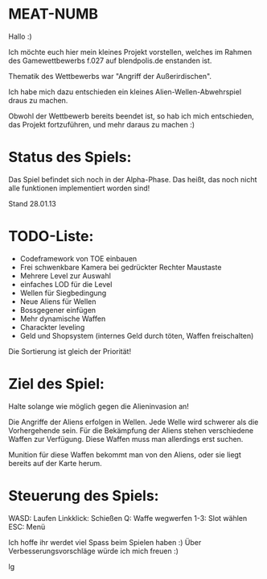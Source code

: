MEAT-NUMB
=========

Hallo :)

Ich möchte euch hier mein kleines Projekt vorstellen, welches im Rahmen des 
Gamewettbewerbs f.027 auf blendpolis.de enstanden ist.

Thematik des Wettbewerbs war "Angriff der Außerirdischen".

Ich habe mich dazu entschieden ein kleines Alien-Wellen-Abwehrspiel draus zu machen.

Obwohl der Wettbewerb bereits beendet ist, so hab ich mich entschieden, das Projekt fortzuführen,
und mehr daraus zu machen :)

Status des Spiels:
==================
Das Spiel befindet sich noch in der Alpha-Phase.
Das heißt, das noch nicht alle funktionen implementiert worden sind!

Stand 28.01.13

TODO-Liste:
===========
- Codeframework von TOE einbauen
- Frei schwenkbare Kamera bei gedrückter Rechter Maustaste
- Mehrere Level zur Auswahl
- einfaches LOD für die Level
- Wellen für Siegbedingung
- Neue Aliens für Wellen
- Bossgegener einfügen
- Mehr dynamische Waffen
- Charackter leveling
- Geld und Shopsystem (internes Geld durch töten, Waffen freischalten)

Die Sortierung ist gleich der Priorität!


Ziel des Spiel:
===============
Halte solange wie möglich gegen die Alieninvasion an!

Die Angriffe der Aliens erfolgen in Wellen. Jede Welle wird schwerer als die Vorhergehende sein.
Für die Bekämpfung der Aliens stehen verschiedene Waffen zur Verfügung.
Diese Waffen muss man allerdings erst suchen.

Munition für diese Waffen bekommt man von den Aliens, oder sie liegt bereits auf der Karte herum.

Steuerung des Spiels:
=====================
WASD: Laufen
Linkklick: Schießen
Q: Waffe wegwerfen
1-3: Slot wählen
ESC: Menü

Ich hoffe ihr werdet viel Spass beim Spielen haben :)
Über Verbesserungsvorschläge würde ich mich freuen :)

lg
